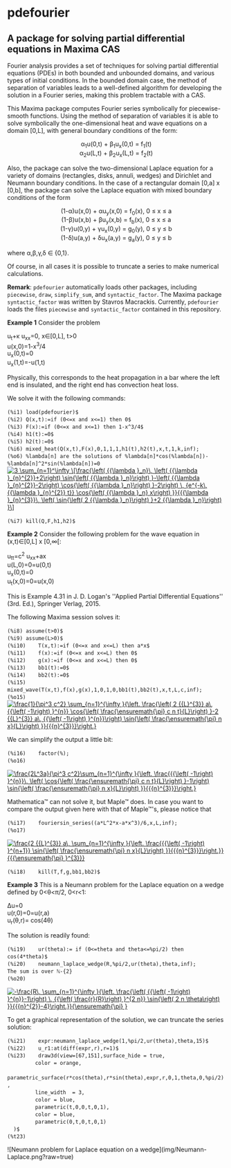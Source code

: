 # pdefourier
## A package for solving partial differential equations in Maxima CAS

Fourier analysis provides a set of techniques for solving partial differential equations (PDEs) in both bounded and unbounded domains, and various types of initial conditions. In the bounded domain case, the method of separation of variables leads to a well-defined algorithm for developing the solution in a Fourier series, making this problem tractable with a CAS.

This Maxima package computes Fourier series symbolically for piecewise-smooth functions. Using the method of separation of variables it is able to solve symbolically the one-dimensional heat and wave equations on a domain [0,L], with general boundary conditions of the form:
<p align="center">
&alpha;<sub>1</sub>u(0,t) + &beta;<sub>1</sub>u<sub>x</sub>(0,t) = f<sub>1</sub>(t) <br>
&alpha;<sub>2</sub>u(L,t) + &beta;<sub>2</sub>u<sub>x</sub>(L,t) = f<sub>2</sub>(t)
</p>

Also, the package can solve the two-dimensional Laplace equation for a variety of domains (rectangles, disks, annuli, wedges) and Dirichlet and Neumann boundary conditions. In the case of a rectangular domain [0,a] x [0,b], the package can solve the Laplace equation with mixed boundary conditions of the form
<p align="center">
(1-&alpha;)u(x,0) + &alpha;u<sub>y</sub>(x,0) = f<sub>0</sub>(x), 0 &le; x &le; a<br>
(1-&beta;)u(x,b) + &beta;u<sub>y</sub>(x,b) = f<sub>b</sub>(x), 0 &le; x &le; a<br>
(1-&gamma;)u(0,y) + &gamma;u<sub>x</sub>(0,y) = g<sub>0</sub>(y), 0 &le; y &le; b<br>
(1-&delta;)u(a,y) + &delta;u<sub>x</sub>(a,y) = g<sub>a</sub>(y), 0 &le; y &le; b<br>
</p>
where &alpha;,&beta;,&gamma;,&delta; &isin; {0,1}.

Of course, in all cases it is possible to truncate a series to make numerical calculations.

**Remark**: `pdefourier` automatically loads other packages, including `piecewise`, `draw`, `simplify_sum`, and `syntactic_factor`. The Maxima package `syntactic_factor` was written by Stavros Macrackis. Currently, `pdefourier` loads the files `piecewise` and `syntactic_factor` contained in this repository.

**Example 1** Consider the problem
<p align="left">
 u<sub>t</sub>+&kappa; u<sub>xx</sub>=0, x&isin;[0,L], t>0 <br>
 u(x,0)=1-x<sup>3</sup>/4<br>
 u<sub>x</sub>(0,t)=0<br>
 u<sub>x</sub>(1,t)=-u(1,t)<br>
</p> 

Physically, this corresponds to the heat propagation in a bar where the left end is insulated, and
the right end has convection heat loss.

We solve it with the following commands:
<p align="left">
<code>(%i1)	load(pdefourier)$</code><br>
<code>(%i2)	Q(x,t):=if (0<=x and x<=1) then 0$</code><br>
<code>(%i3)	F(x):=if (0<=x and x<=1) then 1-x^3/4$</code><br>
<code>(%i4)	h1(t):=0$</code><br>
<code>(%i5)	h2(t):=0$</code><br>
<code>(%i6)	mixed_heat(Q(x,t),F(x),0,1,1,1,h1(t),h2(t),x,t,1,k,inf);</code><br>
<code>(%o6)	%lambda[n] are the solutions of %lambda[n]*cos(%lambda[n])-%lambda[n]^2*sin(%lambda[n])=0</code><br>
<a href="https://www.codecogs.com/eqnedit.php?latex=3&space;\sum_{n=1}^\infty&space;\[\frac{\left(&space;{{\lambda&space;}_n}\,&space;\left(&space;{{\lambda&space;}_{n}^{2}}&plus;2\right)&space;\sin{\left(&space;{{\lambda&space;}_n}\right)&space;}-\left(&space;{{\lambda&space;}_{n}^{2}}-2\right)&space;\cos{\left(&space;{{\lambda&space;}_n}\right)&space;}-2\right)&space;\,&space;{e^{-k\,&space;{{\lambda&space;}_{n}^{2}}&space;t}}&space;\cos{\left(&space;{{\lambda&space;}_n}&space;x\right)&space;}}{{{\lambda&space;}_{n}^{3}}\,&space;\left(&space;\sin{\left(&space;2&space;{{\lambda&space;}_n}\right)&space;}&plus;2&space;{{\lambda&space;}_n}\right)&space;}\]" target="_blank"><img src="https://latex.codecogs.com/svg.latex?3&space;\sum_{n=1}^\infty&space;\[\frac{\left(&space;{{\lambda&space;}_n}\,&space;\left(&space;{{\lambda&space;}_{n}^{2}}&plus;2\right)&space;\sin{\left(&space;{{\lambda&space;}_n}\right)&space;}-\left(&space;{{\lambda&space;}_{n}^{2}}-2\right)&space;\cos{\left(&space;{{\lambda&space;}_n}\right)&space;}-2\right)&space;\,&space;{e^{-k\,&space;{{\lambda&space;}_{n}^{2}}&space;t}}&space;\cos{\left(&space;{{\lambda&space;}_n}&space;x\right)&space;}}{{{\lambda&space;}_{n}^{3}}\,&space;\left(&space;\sin{\left(&space;2&space;{{\lambda&space;}_n}\right)&space;}&plus;2&space;{{\lambda&space;}_n}\right)&space;}\]" title="3 \sum_{n=1}^\infty \[\frac{\left( {{\lambda }_n}\, \left( {{\lambda }_{n}^{2}}+2\right) \sin{\left( {{\lambda }_n}\right) }-\left( {{\lambda }_{n}^{2}}-2\right) \cos{\left( {{\lambda }_n}\right) }-2\right) \, {e^{-k\, {{\lambda }_{n}^{2}} t}} \cos{\left( {{\lambda }_n} x\right) }}{{{\lambda }_{n}^{3}}\, \left( \sin{\left( 2 {{\lambda }_n}\right) }+2 {{\lambda }_n}\right) }\]" /></a>
<p align="left"> 
<code>(%i7)	kill(Q,F,h1,h2)$</code><br>
</p>

**Example 2** Consider the following problem for the wave equation in (x,t)&isin;[0,L] x [0,&infin;[:
<p align="left">
 u<sub>tt</sub>=c<sup>2</sup> u<sub>xx</sub>+ax <br>
 u(L,0)=0=u(0,t)<br>
 u<sub>x</sub>(0,t)=0<br>
 u<sub>t</sub>(x,0)=0=u(x,0)<br>
</p> 

This is Example 4.31 in J. D. Logan's ''Applied Partial Differential Equations'' (3rd. Ed.), Springer Verlag, 2015.

The following Maxima session solves it:

<p align="left">
<code>(%i8)	assume(t>0)$</code><br>
<code>(%i9)	assume(L>0)$</code><br>
<code>(%i10)	T(x,t):=if (0<=x and x<=L) then a*x$</code><br>
<code>(%i11)	f(x):=if (0<=x and x<=L) then 0$</code><br>
<code>(%i12)	g(x):=if (0<=x and x<=L) then 0$</code><br>
<code>(%i13)	bb1(t):=0$</code><br>
<code>(%i14)	bb2(t):=0$</code><br>
<code>(%i15)	mixed_wave(T(x,t),f(x),g(x),1,0,1,0,bb1(t),bb2(t),x,t,L,c,inf);</code><br>
<code>(%o15)</code><br>
  <a href="https://www.codecogs.com/eqnedit.php?latex=\frac{1}{\pi^3&space;c^2}&space;\sum_{n=1}^{\infty&space;}{\left.&space;\frac{\left(&space;2&space;{{L}^{3}}&space;a\,&space;{{\left(&space;-1\right)&space;}^{n}}&space;\cos{\left(&space;\frac{\ensuremath{\pi}&space;c&space;n&space;t}{L}\right)&space;}-2&space;{{L}^{3}}&space;a\,&space;{{\left(&space;-1\right)&space;}^{n}}\right)&space;\sin{\left(&space;\frac{\ensuremath{\pi}&space;n&space;x}{L}\right)&space;}}{{{n}^{3}}}\right.}" target="_blank"><img src="https://latex.codecogs.com/svg.latex?\frac{1}{\pi^3&space;c^2}&space;\sum_{n=1}^{\infty&space;}{\left.&space;\frac{\left(&space;2&space;{{L}^{3}}&space;a\,&space;{{\left(&space;-1\right)&space;}^{n}}&space;\cos{\left(&space;\frac{\ensuremath{\pi}&space;c&space;n&space;t}{L}\right)&space;}-2&space;{{L}^{3}}&space;a\,&space;{{\left(&space;-1\right)&space;}^{n}}\right)&space;\sin{\left(&space;\frac{\ensuremath{\pi}&space;n&space;x}{L}\right)&space;}}{{{n}^{3}}}\right.}" title="\frac{1}{\pi^3 c^2} \sum_{n=1}^{\infty }{\left. \frac{\left( 2 {{L}^{3}} a\, {{\left( -1\right) }^{n}} \cos{\left( \frac{\ensuremath{\pi} c n t}{L}\right) }-2 {{L}^{3}} a\, {{\left( -1\right) }^{n}}\right) \sin{\left( \frac{\ensuremath{\pi} n x}{L}\right) }}{{{n}^{3}}}\right.}" /></a>
</p>
We can simplify the output a little bit:
<p align="left">
<code>(%i16)	factor(%);</code><br>
<code>(%o16)</code><br>
</p>
<a href="https://www.codecogs.com/eqnedit.php?latex=\frac{2L^3a}{\pi^3&space;c^2}\sum_{n=1}^{\infty&space;}{\left.&space;\frac{{{\left(&space;-1\right)&space;}^{n}}\,&space;\left(&space;\cos{\left(&space;\frac{\ensuremath{\pi}&space;c&space;n&space;t}{L}\right)&space;}-1\right)&space;\sin{\left(&space;\frac{\ensuremath{\pi}&space;n&space;x}{L}\right)&space;}}{{{n}^{3}}}\right.}" target="_blank"><img src="https://latex.codecogs.com/svg.latex?\frac{2L^3a}{\pi^3&space;c^2}\sum_{n=1}^{\infty&space;}{\left.&space;\frac{{{\left(&space;-1\right)&space;}^{n}}\,&space;\left(&space;\cos{\left(&space;\frac{\ensuremath{\pi}&space;c&space;n&space;t}{L}\right)&space;}-1\right)&space;\sin{\left(&space;\frac{\ensuremath{\pi}&space;n&space;x}{L}\right)&space;}}{{{n}^{3}}}\right.}" title="\frac{2L^3a}{\pi^3 c^2}\sum_{n=1}^{\infty }{\left. \frac{{{\left( -1\right) }^{n}}\, \left( \cos{\left( \frac{\ensuremath{\pi} c n t}{L}\right) }-1\right) \sin{\left( \frac{\ensuremath{\pi} n x}{L}\right) }}{{{n}^{3}}}\right.}" /></a>

Mathematica&trade; can not solve it, but Maple&trade; does. In case you want to compare the output
given here with that of Maple&trade;'s, please notice that
<p align="left">
<code>(%i17)	fouriersin_series((a*L^2*x-a*x^3)/6,x,L,inf);</code><br>
<code>(%o17)</code>
</p>
<a href="https://www.codecogs.com/eqnedit.php?latex=\frac{2&space;{{L}^{3}}&space;a\,&space;\sum_{n=1}^{\infty&space;}{\left.&space;\frac{{{\left(&space;-1\right)&space;}^{n&plus;1}}&space;\sin{\left(&space;\frac{\ensuremath{\pi}&space;n&space;x}{L}\right)&space;}}{{{n}^{3}}}\right.}}{{{\ensuremath{\pi}&space;}^{3}}}" target="_blank"><img src="https://latex.codecogs.com/svg.latex?\frac{2&space;{{L}^{3}}&space;a\,&space;\sum_{n=1}^{\infty&space;}{\left.&space;\frac{{{\left(&space;-1\right)&space;}^{n&plus;1}}&space;\sin{\left(&space;\frac{\ensuremath{\pi}&space;n&space;x}{L}\right)&space;}}{{{n}^{3}}}\right.}}{{{\ensuremath{\pi}&space;}^{3}}}" title="\frac{2 {{L}^{3}} a\, \sum_{n=1}^{\infty }{\left. \frac{{{\left( -1\right) }^{n+1}} \sin{\left( \frac{\ensuremath{\pi} n x}{L}\right) }}{{{n}^{3}}}\right.}}{{{\ensuremath{\pi} }^{3}}}" /></a>
<p align="left">
<code>(%i18)	kill(T,f,g,bb1,bb2)$</code><br>
</p>

 **Example 3** This is a  Neumann problem for the Laplace equation on a wedge defined by 0<&theta;<&pi;/2, 0<r<1:
<p align="left">
 &Delta;u=0 <br>
 u(r,0)=0=u(r,a) <br>
 u<sub>r</sub>(&theta;,r)= cos(4&theta;)<br>
</p>

The solution is readily found:

<p align="left">
<code>(%i19)	ur(theta):= if (0<=theta and theta<=%pi/2) then cos(4*theta)$</code><br>
<code>(%i20)	neumann_laplace_wedge(R,%pi/2,ur(theta),theta,inf);</code><br>
<code>The sum is over &#x2115;-{2}</code><br>
<code>(%o20)</code><br>
</p>
<a href="https://www.codecogs.com/eqnedit.php?latex=-\frac{R\,&space;\sum_{n=1}^{\infty&space;}{\left.&space;\frac{\left(&space;{{\left(&space;-1\right)&space;}^{n}}-1\right)&space;\,&space;{{\left(&space;\frac{r}{R}\right)&space;}^{2&space;n}}&space;\sin{\left(&space;2&space;n&space;\theta\right)&space;}}{{{n}^{2}}-4}\right.}}{\ensuremath{\pi}&space;}" target="_blank"><img src="https://latex.codecogs.com/svg.latex?-\frac{R\,&space;\sum_{n=1}^{\infty&space;}{\left.&space;\frac{\left(&space;{{\left(&space;-1\right)&space;}^{n}}-1\right)&space;\,&space;{{\left(&space;\frac{r}{R}\right)&space;}^{2&space;n}}&space;\sin{\left(&space;2&space;n&space;\theta\right)&space;}}{{{n}^{2}}-4}\right.}}{\ensuremath{\pi}&space;}" title="-\frac{R\, \sum_{n=1}^{\infty }{\left. \frac{\left( {{\left( -1\right) }^{n}}-1\right) \, {{\left( \frac{r}{R}\right) }^{2 n}} \sin{\left( 2 n \theta\right) }}{{{n}^{2}}-4}\right.}}{\ensuremath{\pi} }" /></a>

To get a graphical representation of the solution, we can truncate the series solution:

<p align="left">
<code>(%i21)	expr:neumann_laplace_wedge(1,%pi/2,ur(theta),theta,15)$</code><br>
<code>(%i22)	u_r1:at(diff(expr,r),r=1)$</code><br>
<code>(%i23)	draw3d(view=[67,151],surface_hide = true,</code><br>
<code>	       color = orange,</code><br>
<code>	       parametric_surface(r*cos(theta),r*sin(theta),expr,r,0,1,theta,0,%pi/2),</code><br>
<code>	       line_width  = 3,</code><br>
<code>	       color = blue,</code><br>
<code>	       parametric(t,0,0,t,0,1),</code><br>
<code>	       color = blue,</code><br>
<code>	       parametric(0,t,0,t,0,1)</code><br>
<code>	)$</code><br>
<code>(%t23)</code><br>	 
</p>
![Neumann problem for Laplace equation on a wedge](img/Neumann-Laplace.png?raw=true) 
